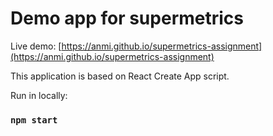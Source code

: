 # Demo app for supermetrics

Live demo: [https://anmi.github.io/supermetrics-assignment](https://anmi.github.io/supermetrics-assignment)

This application is based on React Create App script.

Run in locally:
### `npm start`
